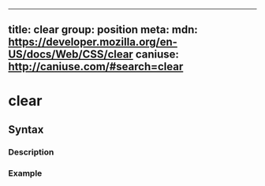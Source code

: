 
  ---
  title: clear
  group: position
  meta:
    mdn: https://developer.mozilla.org/en-US/docs/Web/CSS/clear
    caniuse: http://caniuse.com/#search=clear
  ---

  # clear
  <!--- Introduction for clear, keep it brief and set the overall context -->

  ## Syntax
  <!--- Introduce the various syntax for clear -->

  ### Description
  <!--- For each major section of syntax, provide a description explaining its usage further -->

  ### Example
  <!--- Provide code examples for the syntax block you're currently describing -->